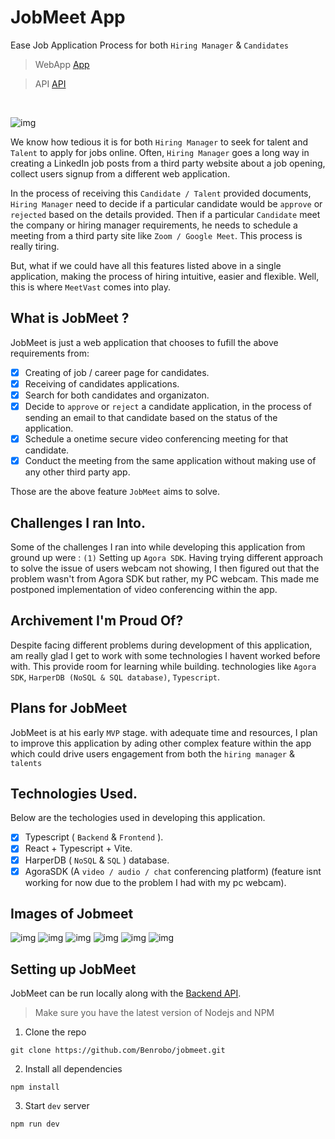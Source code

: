 # JobMeet App

Ease Job Application Process for both `Hiring Manager` & `Candidates`

> WebApp [App](https://github.com/Benrobo/jobmeet)

> API [API](https://github.com/Benrobo/jobmeet-api)



</br>

![img](https://raw.githubusercontent.com/Benrobo/jobmeet/main/githubImg/JobMeet.png)

We know how tedious it is for both `Hiring Manager` to seek for talent and `Talent` to apply for jobs online. Often, `Hiring Manager` goes a long way in creating a LinkedIn job posts from a third party website about a job opening, collect users signup from a different web application.

In the process of receiving this `Candidate / Talent` provided documents, `Hiring Manager` need to decide if a particular candidate would be `approve` or `rejected` based on the details provided. Then if a particular `Candidate` meet the company or hiring manager requirements, he needs to schedule a meeting from a third party site like `Zoom / Google Meet`. This process is really tiring.

But, what if we could have all this features listed above in a single application, making the process of hiring intuitive, easier and flexible. Well, this is where `MeetVast` comes into play.

## What is JobMeet ? 
JobMeet is just a web application that chooses to fufill the above requirements from:

- [x] Creating of job / career page for candidates.
- [x] Receiving of candidates applications.
- [x] Search for both candidates and organizaton.
- [x] Decide to `approve` or `reject` a candidate application, in the process of sending an email to that candidate based on the status of the application.
- [x] Schedule a onetime secure video conferencing meeting for that candidate.
- [x] Conduct the meeting from the same application without making use of any other third party app.

Those are the above feature `JobMeet` aims to solve.

## Challenges I ran Into.
Some of the challenges I ran into while developing this application from ground up were : 
`(1)` Setting up `Agora SDK`. Having trying different approach to solve the issue of users webcam not showing, I then figured out that the problem wasn't from Agora SDK but rather, my PC webcam. This made me postponed implementation of video conferencing within the app.

## Archivement I'm Proud Of?
Despite facing different problems during development of this application, am really glad I get to work with some technologies I havent worked before with. This provide room for learning while building. technologies like `Agora SDK`, `HarperDB (NoSQL & SQL database)`, `Typescript`.

## Plans for JobMeet
JobMeet is at his early `MVP` stage. with adequate time and resources, I plan to improve this application by ading other complex feature within the app which could drive users engagement from both the `hiring manager` & `talents`

## Technologies Used.
Below are the techologies used in developing this application.

- [x] Typescript ( `Backend` & `Frontend` ).
- [x] React + Typescript  + Vite.
- [x] HarperDB ( `NoSQL` & `SQL` ) database.
- [x] AgoraSDK (A `video / audio / chat` conferencing platform) (feature isnt working for now due to the problem I had with my pc webcam).

## Images of Jobmeet
![img](https://raw.githubusercontent.com/Benrobo/jobmeet/main/githubImg/JobMeet.png)
![img](https://raw.githubusercontent.com/Benrobo/jobmeet/main/githubImg/jobmeet%202.png)
![img](https://raw.githubusercontent.com/Benrobo/jobmeet/main/githubImg/jobmeet%204.png)
![img](https://raw.githubusercontent.com/Benrobo/jobmeet/main/githubImg/jobmeet%205.png)
![img](https://raw.githubusercontent.com/Benrobo/jobmeet/main/githubImg/jobmeet%206.png)
![img](https://raw.githubusercontent.com/Benrobo/jobmeet/main/githubImg/jobmeet%207.png)

## Setting up JobMeet
JobMeet can be run locally along with the [Backend API](https://github.com/Benrobo/jobmeet-api).

> Make sure you have the latest version of Nodejs and NPM

1. Clone the repo
```
git clone https://github.com/Benrobo/jobmeet.git
```
2. Install all dependencies
```
npm install
```
3. Start `dev` server
```
npm run dev
```


